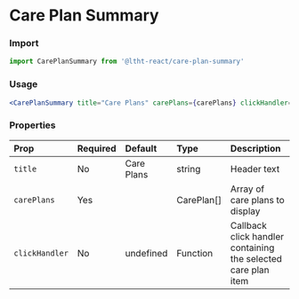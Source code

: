 # Care Plan Summary

### Import

```js
import CarePlanSummary from '@ltht-react/care-plan-summary'
```

### Usage

```jsx
<CarePlanSummary title="Care Plans" carePlans={carePlans} clickHandler={handleClick} />
```

### Properties

| Prop           | Required | Default    | Type       | Description                                                   |
| :------------- | :------- | :--------- | :--------- | :------------------------------------------------------------ |
| `title`        | No       | Care Plans | string     | Header text                                                   |
| `carePlans`    | Yes      |            | CarePlan[] | Array of care plans to display                                |
| `clickHandler` | No       | undefined  | Function   | Callback click handler containing the selected care plan item |
